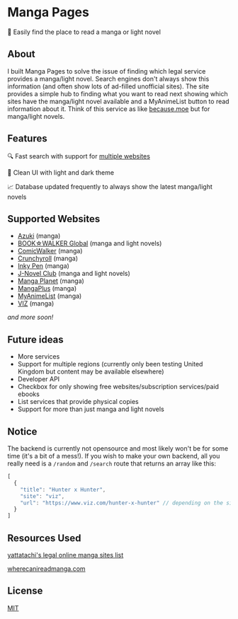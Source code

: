 # Manga Pages
📖 Easily find the place to read a manga or light novel

## About
I built Manga Pages to solve the issue of finding which legal service provides a manga/light novel. Search engines don't always show this information (and often show lots of ad-filled unofficial sites). The site provides a simple hub to finding what you want to read next showing which sites have the manga/light novel available and a MyAnimeList button to read information about it. Think of this service as like [because.moe](https://because.moe) but for manga/light novels.

## Features
🔍 Fast search with support for [multiple websites](#supported-websites)

🌙 Clean UI with light and dark theme

📈 Database updated frequently to always show the latest manga/light novels

## Supported Websites
* [Azuki](https://www.azuki.co/) (manga)
* [BOOK☆WALKER Global](https://global.bookwalker.jp/) (manga and light novels)
* [ComicWalker](https://comic-walker.com/) (manga)
* [Crunchyroll](https://www.crunchyroll.com) (manga)
* [Inky Pen](https://inky-pen.com) (manga)
* [J-Novel Club](https://j-novel.club) (manga and light novels)
* [Manga Planet](https://read.mangaplanet.com) (manga)
* [MangaPlus](https://mangaplus.shueisha.co.jp/updates) (manga)
* [MyAnimeList](https://myanimelist.net/store) (manga)
* [VIZ](https://www.viz.com) (manga)

*and more soon!*

## Future ideas
* More services
* Support for multiple regions (currently only been testing United Kingdom but content may be available elsewhere)
* Developer API
* Checkbox for only showing free websites/subscription services/paid ebooks
* List services that provide physical copies
* Support for more than just manga and light novels

## Notice
The backend is currently not opensource and most likely won't be for some time (it's a bit of a mess!). If you wish to make your own backend, all you really need is a ``/random`` and ``/search`` route that returns an array like this:
```js
[
  {
    "title": "Hunter x Hunter",
    "site": "viz",
    "url": "https://www.viz.com/hunter-x-hunter" // depending on the site, this may be different and you will need custom code!
  }
]
```

## Resources Used
[yattatachi's legal online manga sites list](https://yattatachi.com/legal-online-manga-sites)

[wherecanireadmanga.com](https://wherecanireadmanga.com/)

## License
[MIT](LICENSE)
